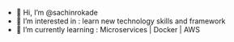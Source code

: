 - 👋 Hi, I’m @sachinrokade
- 👀 I’m interested in : learn new technology skills and framework
- 🌱 I’m currently learning : Microservices | Docker | AWS 

<!---
sachinrokade/sachinrokade is a ✨ special ✨ repository because its `README.md` (this file) appears on your GitHub profile.
You can click the Preview link to take a look at your changes.
--->
